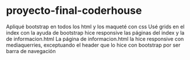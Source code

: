 # proyecto-final-coderhouse
Apliqué bootstrap en todos los html y los maqueté con css
Usé grids en el index con la ayuda de bootstrap
hice responsive las páginas del index y la de informacion.html
La página de informacion.html la hice responsive con mediaquerries, exceptuando el header que lo hice con bootstrap por ser barra de navegación
